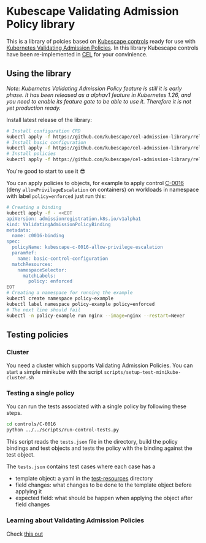 # Kubescape Validating Admission Policy library

This is a library of polcies based on [Kubescape controls](https://hub.armosec.io/docs/controls) ready for use with [Kubernetes Validating Admission Policies](https://kubernetes.io/docs/reference/access-authn-authz/validating-admission-policy/). In this library Kubescape controls have been re-implemented in [CEL](https://github.com/google/cel-spec/) for your convinience. 

## Using the library

*Note: Kubernetes Validating Admission Policy feature is still it is early phase. 
It has been released as a alphav1 feature in Kubernetes 1.26,
and you need to enable its feature gate to be able to use it. Therefore it is not yet production ready.*


Install latest release of the library:
```bash
# Install configuration CRD
kubectl apply -f https://github.com/kubescape/cel-admission-library/releases/download/latest/policy-configuration-definition.yaml
# Install basic configuration
kubectl apply -f https://github.com/kubescape/cel-admission-library/releases/download/latest/basic-control-configuration.yaml
# Install policies
kubectl apply -f https://github.com/kubescape/cel-admission-library/releases/download/latest/kubescape-validating-admission-policies.yaml
```

You're good to start to use it 😎

You can apply policies to objects, for example to apply control [C-0016](https://hub.armosec.io/docs/c-0016) (deny `allowPrivilegeEscalation` on containers) on workloads in namespace with label `policy=enforced` just run this:

```bash
# Creating a binding
kubectl apply -f - <<EOT
apiVersion: admissionregistration.k8s.io/v1alpha1
kind: ValidatingAdmissionPolicyBinding
metadata:
  name: c0016-binding
spec:
  policyName: kubescape-c-0016-allow-privilege-escalation
  paramRef:
    name: basic-control-configuration
  matchResources:
    namespaceSelector:
      matchLabels:
        policy: enforced
EOT
# Creating a namespace for running the example
kubectl create namespace policy-example
kubectl label namespace policy-example policy=enforced
# The next line should fail
kubectl -n policy-example run nginx --image=nginx --restart=Never
```

## Testing policies

### Cluster
You need a cluster which supports Validating Admission Policies. You can start a simple minikube with the script `scripts/setup-test-minikube-cluster.sh`

### Testing a single policy

You can run the tests associated with a single policy by following these steps.

```bash
cd controls/C-0016
python ../../scripts/run-control-tests.py
```

This script reads the `tests.json` file in the directory, build the policy bindings and test objects and tests the policy with the binding against the test object.

The `tests.json` contains test cases where each case has a
* template object: a yaml in the [test-resources](/test-resources/) directory
* field changes: what changes to be done to the template object before applying it
* expected field: what should be happen when applying the object after field changes

### Learning about Validating Admission Policies

Check [this out](docs/validating-admission-policies/REAMDE.md)

